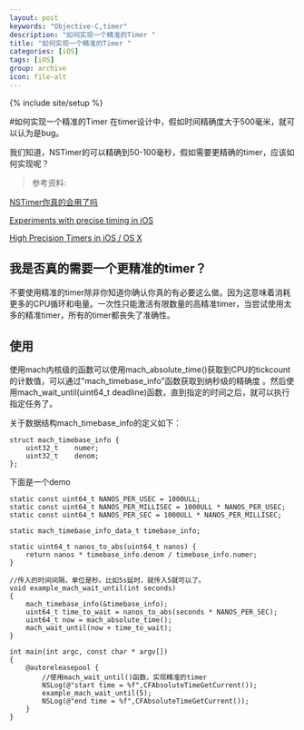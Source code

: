 ```yaml
---
layout: post
keywords: "Objective-C,timer"
description: "如何实现一个精准的Timer "
title: "如何实现一个精准的Timer "
categories: [iOS]
tags: [iOS]
group: archive
icon: file-alt
---
```

{% include site/setup %}

#如何实现一个精准的Timer
在timer设计中，假如时间精确度大于500毫米，就可以认为是bug。

我们知道，NSTimer的可以精确到50-100毫秒，假如需要更精确的timer，应该如何实现呢？

> 参考资料:

[NSTimer你真的会用了吗](http://www.cnblogs.com/smileEvday/archive/2012/12/21/NSTimer.html)

[Experiments with precise timing in iOS](http://atastypixel.com/blog/experiments-with-precise-timing-in-ios/)

[High Precision Timers in iOS / OS X](https://developer.apple.com/library/ios/technotes/tn2169/_index.html)

## 我是否真的需要一个更精准的timer？
不要使用精准的timer除非你知道你确认你真的有必要这么做。因为这意味着消耗更多的CPU循环和电量。一次性只能激活有限数量的高精准timer，当尝试使用太多的精准timer，所有的timer都丧失了准确性。


## 使用
使用mach内核级的函数可以使用mach_absolute_time()获取到CPU的tickcount的计数值，可以通过"mach_timebase_info"函数获取到纳秒级的精确度 。然后使用mach_wait_until(uint64_t deadline)函数，直到指定的时间之后，就可以执行指定任务了。

关于数据结构mach_timebase_info的定义如下：

```
struct mach_timebase_info {
	uint32_t	numer;
	uint32_t	denom;
};
```

下面是一个demo


```
static const uint64_t NANOS_PER_USEC = 1000ULL;
static const uint64_t NANOS_PER_MILLISEC = 1000ULL * NANOS_PER_USEC;
static const uint64_t NANOS_PER_SEC = 1000ULL * NANOS_PER_MILLISEC;

static mach_timebase_info_data_t timebase_info;

static uint64_t nanos_to_abs(uint64_t nanos) {
    return nanos * timebase_info.denom / timebase_info.numer;
}

//传入的时间间隔，单位是秒。比如5s延时，就传入5就可以了。
void example_mach_wait_until(int seconds)
{
    mach_timebase_info(&timebase_info);
    uint64_t time_to_wait = nanos_to_abs(seconds * NANOS_PER_SEC);
    uint64_t now = mach_absolute_time();
    mach_wait_until(now + time_to_wait);
}

int main(int argc, const char * argv[])
{
    @autoreleasepool {
        //使用mach_wait_until()函数，实现精准的timer
        NSLog(@"start time = %f",CFAbsoluteTimeGetCurrent());
        example_mach_wait_until(5);
        NSLog(@"end time = %f",CFAbsoluteTimeGetCurrent());
	}
}
```